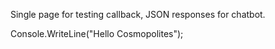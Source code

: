 Single page for testing callback, JSON responses for chatbot. 

Console.WriteLine("Hello Cosmopolites");

